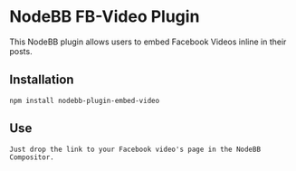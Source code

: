 # NodeBB FB-Video Plugin

This NodeBB plugin allows users to embed Facebook Videos inline in their posts.

## Installation

    npm install nodebb-plugin-embed-video

## Use

    Just drop the link to your Facebook video's page in the NodeBB Compositor.
